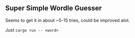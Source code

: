 ## Super Simple Wordle Guesser

Seems to get it in about ~5-15 tries, could be improved alot.

Just `cargo run -- <word>`